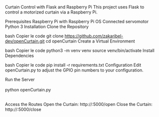 Curtain Control with Flask and Raspberry Pi
This project uses Flask to control a motorized curtain via a Raspberry Pi.

Prerequisites
Raspberry Pi with Raspberry Pi OS
Connected servomotor
Python 3
Installation
Clone the Repository

bash
Copier le code
git clone https://github.com/zakaribel-dev/openCurtain.git
cd openCurtain
Create a Virtual Environment

bash
Copier le code
python3 -m venv venv
source venv/bin/activate
Install Dependencies

bash
Copier le code
pip install -r requirements.txt
Configuration
Edit openCurtain.py to adjust the GPIO pin numbers to your configuration.

Run the Server
<br><br>
python openCurtain.py

<br>
Access the Routes
Open the Curtain: http://<RaspberryPiAddress>:5000/open
Close the Curtain: http://<RaspberryPiAddress>:5000/close
